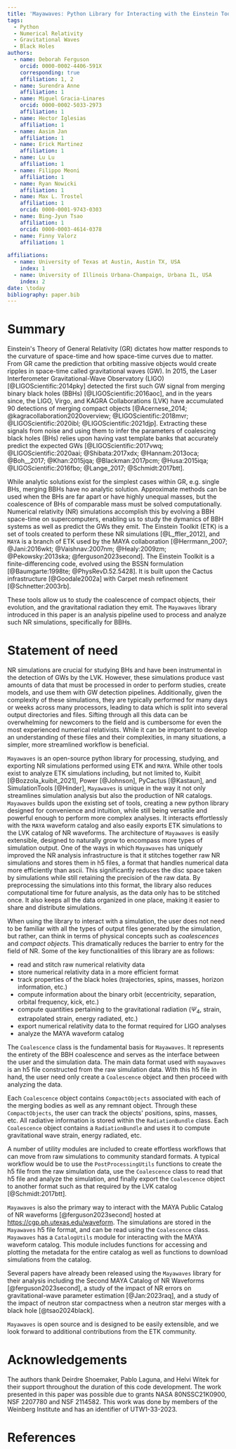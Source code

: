 ```yaml
---
title: 'Mayawaves: Python Library for Interacting with the Einstein Toolkit and the MAYA Catalog'
tags:
  - Python
  - Numerical Relativity
  - Gravitational Waves
  - Black Holes
authors:
  - name: Deborah Ferguson
    orcid: 0000-0002-4406-591X
    corresponding: true
    affiliation: 1, 2
  - name: Surendra Anne
    affiliation: 1
  - name: Miguel Gracia-Linares
    orcid: 0000-0002-5033-2973
    affiliation: 1
  - name: Hector Iglesias
    affiliation: 1
  - name: Aasim Jan
    affiliation: 1
  - name: Erick Martinez
    affiliation: 1
  - name: Lu Lu
    affiliation: 1
  - name: Filippo Meoni
    affiliation: 1
  - name: Ryan Nowicki
    affiliation: 1
  - name: Max L. Trostel
    affiliation: 1
    orcid: 0000-0001-9743-0303
  - name: Bing-Jyun Tsao
    affiliation: 1
    orcid: 0000-0003-4614-0378
  - name: Finny Valorz
    affiliation: 1
    
affiliations:
  - name: University of Texas at Austin, Austin TX, USA
    index: 1
  - name: University of Illinois Urbana-Champaign, Urbana IL, USA
    index: 2
date: \today
bibliography: paper.bib
---
```



# Summary

Einstein's Theory of General Relativity (GR) dictates how matter responds to the curvature of space-time and how space-time curves due to matter.
From GR came the prediction that orbiting massive objects would create ripples in space-time called gravitational waves (GW).
In 2015, the Laser Interferometer Gravitational-Wave Observatory (LIGO) [@LIGOScientific:2014pky] detected the first such GW signal from merging binary black holes (BBHs) [@LIGOScientific:2016aoc], and in the years since, the LIGO, Virgo, and KAGRA Collaborations (LVK) have accumulated 90 detections of merging compact objects [@Acernese_2014; @kagracollaboration2020overview; @LIGOScientific:2018mvr; @LIGOScientific:2020ibl; @LIGOScientific:2021djp].
Extracting these signals from noise and using them to infer the parameters of coalescing black holes (BHs) relies upon having vast template banks that accurately predict the expected GWs [@LIGOScientific:2017vwq; @LIGOScientific:2020aai; @Shibata:2017xdx; @Hannam:2013oca; @Boh__2017; @Khan:2015jqa; @Blackman:2017pcm; @Husa:2015iqa; @LIGOScientific:2016fbo; @Lange_2017; @Schmidt:2017btt].

While analytic solutions exist for the simplest cases within GR, e.g. single BHs, merging BBHs have no analytic solution.
Approximate methods can be used when the BHs are far apart or have highly unequal masses, but the coalescence of BHs of comparable mass must be solved computationally.
Numerical relativity (NR) simulations accomplish this by evolving a BBH space-time on supercomputers, enabling us to study the dymanics of BBH systems as well as predict the GWs they emit.
The Einstein Toolkit (ETK) is a set of tools created to perform these NR simulations [@L_ffler_2012], and `MAYA` is a branch of ETK used by the MAYA collaboration [@Herrmann_2007; @Jani:2016wkt; @Vaishnav:2007nm; @Healy:2009zm; @Pekowsky:2013ska; @ferguson2023second].
The Einstein Toolkit is a finite-differencing code, evolved using the BSSN formulation [@Baumgarte:1998te; @PhysRevD.52.5428].
It is built upon the Cactus infrastructure [@Goodale2002a] with Carpet mesh refinement [@Schnetter:2003rb].

These tools allow us to study the coalescence of compact objects, their evolution, and the gravitational radiation they emit.
The `Mayawaves` library introduced in this paper is an analysis pipeline used to process and analyze such NR simulations, specifically for BBHs. 

# Statement of need

NR simulations are crucial for studying BHs and have been instrumental in the detection of GWs by the LVK.
However, these simulations produce vast amounts of data that must be processed in order to perform studies, create models, and use them with GW detection pipelines.
Additionally, given the complexity of these simulations, they are typically performed for many days or weeks across many processors, leading to data which is split into several output directories and files.
Sifting through all this data can be overwhelming for newcomers to the field and is cumbersome for even the most experienced numerical relativists.
While it can be important to develop an understanding of these files and their complexities, in many situations, a simpler, more streamlined workflow is beneficial.

`Mayawaves` is an open-source python library for processing, studying, and exporting NR simulations performed using ETK and `MAYA`.
While other tools exist to analyze ETK simulations including, but not limited to, Kuibit [@Bozzola_kuibit_2021], Power [@Johnson], PyCactus [@Kastaun], and SimulationTools [@Hinder], `Mayawaves` is unique in the way it not only streamlines simulation analysis but also the production of NR catalogs.
`Mayawaves` builds upon the existing set of tools, creating a new python library designed for convenience and intuition, while still being versatile and powerful enough to perform more complex analyses.
It interacts effortlessly with the `MAYA` waveform catalog and also easily exports ETK simulations to the LVK catalog of NR waveforms.
The architecture of `Mayawaves` is easily extensible, designed to naturally grow to encompass more types of simulation output.
One of the ways in which `Mayawaves` has uniquely improved the NR analysis infrastructure is that it stitches together raw NR simulations and stores them in h5 files, a format that handles numerical data more efficiently than ascii. 
This significantly reduces the disc space taken by simulations while still retaining the precision of the raw data.
By preprocessing the simulations into this format, the library also reduces computational time for future analysis, as the data only has to be stitched once.
It also keeps all the data organized in one place, making it easier to share and distribute simulations.

When using the library to interact with a simulation, the  user does not need to be familiar with all the types of output files generated by the simulation, but rather, can think in terms of physical concepts such as *coalescences* and *compact objects*.
This dramatically reduces the barrier to entry for the field of NR.
Some of the key functionalities of this library are as follows:

* read and stitch raw numerical relativity data
* store numerical relativity data in a more efficient format
* track properties of the black holes (trajectories, spins, masses, horizon information, etc.)
* compute information about the binary orbit (eccentricity, separation, orbital frequency, kick, etc.)
* compute quantities pertaining to the gravitational radiation ($\Psi_4$, strain, extrapolated strain, energy radiated, etc.)
* export numerical relativity data to the format required for LIGO analyses
* analyze the MAYA waveform catalog


The `Coalescence` class is the fundamental basis for `Mayawaves`.
It represents the entirety of the BBH coalescence and serves as the interface between the user and the simulation data.
The main data format used with `mayawaves` is an h5 file constructed from the raw simulation data.
With this h5 file in hand, the user need only create a `Coalescence` object and then proceed with analyzing the data.

Each `Coalescence` object contains `CompactObjects` associated with each of the merging bodies as well as any remnant object.
Through these `CompactObjects`, the user can track the objects' positions, spins, masses, etc.
All radiative information is stored within the `RadiationBundle` class.
Each `Coalescence` object contains a `RadiationBundle` and uses it to compute gravitational wave strain, energy radiated, etc.

A number of utility modules are included to create effortless workflows that can move from raw simulations to community standard formats.
A typical workflow would be to use the `PostProcessingUtils` functions to create the h5 file from the raw simulation data, use the `Coalescence` class to read that h5 file and analyze the simulation, and finally export the `Coalescence` object to another format such as that required by the LVK catalog [@Schmidt:2017btt].

`Mayawaves` is also the primary way to interact with the MAYA Public Catalog of NR waveforms [@ferguson2023second] hosted at https://cgp.ph.utexas.edu/waveform.
The simulations are stored in the `Mayawaves` h5 file format, and can be read using the `Coalescence` class.
`Mayawaves` has a `CatalogUtils` module for interacting with the MAYA waveform catalog.
This module includes functions for accessing and plotting the metadata for the entire catalog as well as functions to download simulations from the catalog.

Several papers have already been released using the `Mayawaves` library for their analysis including the Second MAYA Catalog of NR Waveforms [@ferguson2023second], a study of the impact of NR errors on gravitational-wave parameter estimation [@Jan:2023raq], and a study of the impact of neutron star compactness when a neutron star merges with a black hole [@tsao2024black].

`Mayawaves` is open source and is designed to be easily extensible, and we look forward to additional contributions from the ETK community.

# Acknowledgements

The authors thank Deirdre Shoemaker, Pablo Laguna, and Helvi Witek for their support throughout the duration of this code development.
The work presented in this paper was possible due to grants NASA 80NSSC21K0900, NSF 2207780 and NSF 2114582.
This work was done by members of the Weinberg Institute and has an identifier of UTW1-33-2023.

# References